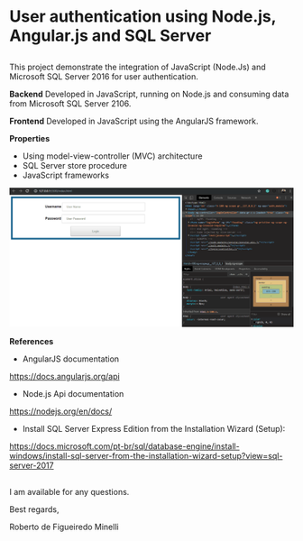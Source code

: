 # User authentication using Node.js, Angular.js and SQL Server

##
This project demonstrate the integration of JavaScript (Node.Js) and Microsoft SQL Server 2016 for user authentication.

__Backend__
Developed in JavaScript, running on Node.js and consuming data from Microsoft SQL Server 2106.

__Frontend__
Developed in JavaScript using the AngularJS framework.

__Properties__
* Using model-view-controller (MVC) architecture
* SQL Server store procedure
* JavaScript frameworks

![](preview.gif)

__References__

* AngularJS documentation

https://docs.angularjs.org/api

* Node.js Api documentation 

https://nodejs.org/en/docs/

* Install SQL Server Express Edition from the Installation Wizard (Setup):

https://docs.microsoft.com/pt-br/sql/database-engine/install-windows/install-sql-server-from-the-installation-wizard-setup?view=sql-server-2017


##
 I am available for any questions.

 Best regards, 

 Roberto de Figueiredo Minelli
